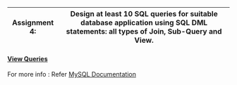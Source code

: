|Assignment 4:|Design at least 10 SQL queries for suitable database application using SQL DML statements: all types of Join, Sub-Query and View.|
|--|--|

#### [View Queries](https://github.com/WaderManasi/TE-DBMSLab-Assignments/blob/master/A-04%20SQL-DML%20Commands/QUERIES.SQL)

For more info : Refer [MySQL Documentation](https://dev.mysql.com/doc/)